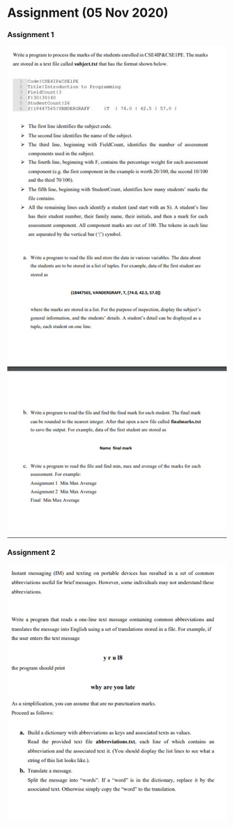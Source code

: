 # Assignment (05 Nov 2020)
### Assignment 1
![Intro](https://github.com/MePerplexeus/AI-Practice-Assignments/blob/master/2020_12_05_Assignment/Assignment_1_Solution/Assignment%20Question_1_(intro).jpeg?raw=true)
![Questions (a), (b), (c)](https://github.com/MePerplexeus/AI-Practice-Assignments/blob/master/2020_12_05_Assignment/Assignment_1_Solution/Assignment%20Question_1b.jpeg?raw=true)

---

### Assignment 2
![Question](https://github.com/MePerplexeus/AI-Practice-Assignments/blob/master/2020_12_05_Assignment/Assignment_2_Solution/Assignment%20Question_2.jpeg?raw=true)
